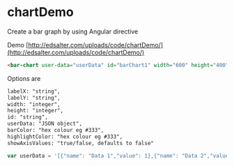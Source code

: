 # chartDemo

Create a bar graph by using Angular directive

Demo
[http://edsalter.com/uploads/code/chartDemo/](http://edsalter.com/uploads/code/chartDemo/)


```html
<bar-chart user-data="userData" id="barChart1" width="600" height="400" label-y="Y label" label-x="Label x"></bar-chart>
```

Options are
```html
labelX: "string",
labelY: "string",
width: "integer",
height: "integer",
id: "string",
userData: "JSON object",
barColor: "hex colour eg #333",
highlightColor: "hex colour eg #333",
showAxisValues: "true/false, defaults to false"
```

```javascript
var userData = '[{"name": "Data 1","value": 1},{"name": "Data 2","value": 2},{"name": "Data 3","value": 3},{"name": "Data 4","value": 4}]';
```

